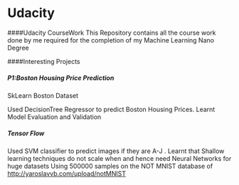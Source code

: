 # Udacity
####Udacity CourseWork
This Repository contains all the course work done by me required 
for the completion of my Machine Learning Nano Degree

####Interesting Projects
##### P1:Boston Housing Price Prediction
SkLearn Boston Dataset

Used DecisionTree Regressor to predict Boston Housing Prices.
Learnt Model Evaluation and Validation 

##### Tensor Flow
Used SVM classifier to predict images if they are A-J .
Learnt that Shallow learning techniques do not scale when and hence need Neural Networks for huge datasets
Using 500000 samples on the NOT MNIST database of http://yaroslavvb.com/upload/notMNIST   
